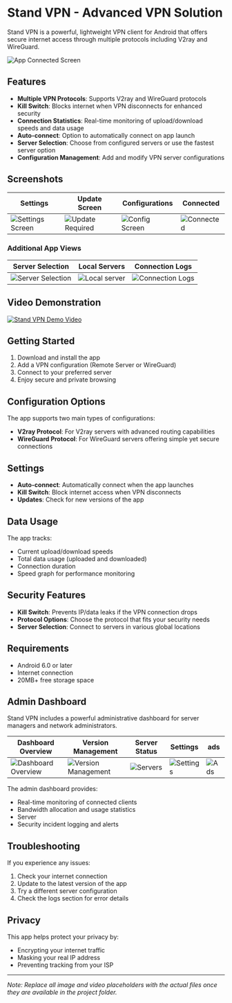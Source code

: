 # Stand VPN - Advanced VPN Solution

Stand VPN is a powerful, lightweight VPN client for Android that offers secure internet access through multiple protocols including V2ray and WireGuard.

![App Connected Screen](./s1.jpg)

## Features

- **Multiple VPN Protocols**: Supports V2ray and WireGuard protocols
- **Kill Switch**: Blocks internet when VPN disconnects for enhanced security
- **Connection Statistics**: Real-time monitoring of upload/download speeds and data usage
- **Auto-connect**: Option to automatically connect on app launch
- **Server Selection**: Choose from configured servers or use the fastest server option
- **Configuration Management**: Add and modify VPN server configurations

## Screenshots

| Settings | Update Screen | Configurations | Connected |
|---------|--------------|---------------|-----------|
| ![Settings Screen](./s6.jpg) | ![Update Required](./s7.jpg) | ![Config Screen](./s4.jpg) | ![Connected](./s1.jpg) |

### Additional App Views

| Server Selection | Local Servers | Connection Logs |
|-----------------|--------------|-----------------|
| ![Server Selection](./s3.jpg) | ![Local server](./s2.jpg) | ![Connection Logs](./s5.jpg) |

## Video Demonstration

[![Stand VPN Demo Video](./s1.jpg)](./Screen_VPN.mp4)

## Getting Started

1. Download and install the app
2. Add a VPN configuration (Remote Server or WireGuard)
3. Connect to your preferred server
4. Enjoy secure and private browsing

## Configuration Options

The app supports two main types of configurations:
- **V2ray Protocol**: For V2ray servers with advanced routing capabilities
- **WireGuard Protocol**: For WireGuard servers offering simple yet secure connections

## Settings

- **Auto-connect**: Automatically connect when the app launches
- **Kill Switch**: Block internet access when VPN disconnects
- **Updates**: Check for new versions of the app

## Data Usage

The app tracks:
- Current upload/download speeds
- Total data usage (uploaded and downloaded)
- Connection duration
- Speed graph for performance monitoring

## Security Features

- **Kill Switch**: Prevents IP/data leaks if the VPN connection drops
- **Protocol Options**: Choose the protocol that fits your security needs
- **Server Selection**: Connect to servers in various global locations

## Requirements

- Android 6.0 or later
- Internet connection
- 20MB+ free storage space

## Admin Dashboard

Stand VPN includes a powerful administrative dashboard for server managers and network administrators.

| Dashboard Overview | Version Management | Server Status | Settings | ads |
|-------------------|-----------------|---------------|------------------|-----------------|
| ![Dashboard Overview](./ad1.png) | ![Version Management](./ad4.png) | ![Servers](./ad2.png) | ![Settings](./ad3.png) | ![Ads](./ad6.png) |

The admin dashboard provides:

- Real-time monitoring of connected clients
- Bandwidth allocation and usage statistics
- Server 
- Security incident logging and alerts

## Troubleshooting

If you experience any issues:
1. Check your internet connection
2. Update to the latest version of the app
3. Try a different server configuration
4. Check the logs section for error details

## Privacy

This app helps protect your privacy by:
- Encrypting your internet traffic
- Masking your real IP address
- Preventing tracking from your ISP

---

*Note: Replace all image and video placeholders with the actual files once they are available in the project folder.*
